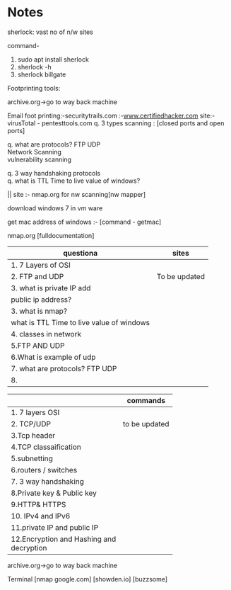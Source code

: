 # Notes

sherlock: vast no of n/w sites

command-
1. sudo apt install sherlock
2. sherlock -h
3. sherlock billgate


Footprinting tools:

archive.org->go to way back machine

Email foot printing:-securitytrails.com
                             :-www.certifiedhacker.com
                           site:-virusTotal
                                 - pentesttools.com
q. 3 types scanning : [closed ports and open ports]

q. what are protocols?  FTP UDP   </br>
Network Scanning      </br>
vulnerability scanning  </br>



q. 3 way handshaking protocols </br> 
q. what is TTL Time to live  value of windows?  </br>


||
site :-  nmap.org   for nw scanning[nw mapper]

download windows 7  in vm ware

get mac address of windows :- [command - getmac]  </br>


nmap.org [fulldocumentation]



|questiona                                         | sites                                               |  
|---------------------------------------------------------|-----------------------------------------------------|
|1. 7 Layers of OSI                                      |                                                     |                  
|2. FTP and UDP                                           |To be updated                                        |
|3. what is private IP add                    |                                                     |
|        public ip address?                               |                                                     | 
|3.  what is nmap?                                   |                                                     |
|what is TTL Time to live  value of windows              |                                                     |
|4. classes in network                                   |                                                     |
|5.FTP AND UDP                                           |                                                     |
| 6.What is example of udp                                |                                                     | 
|7. what are protocols?  FTP UDP                          |                                                     |
|8.                                                       |                                                     |

|                                                         | commands                                            |  
|---------------------------------------------------------|-----------------------------------------------------|
|1. 7 layers OSI                                          |                                                     |
|2. TCP/UDP                                               |to be updated                                        |
|3.Tcp header                                             |                                                     | 
|4.TCP classaification                                    |                                                     |  
|5.subnetting                                             |                                                 |
|6.routers / switches                                     |                                                 |
|7. 3 way handshaking                                     |                                                 | 
|8.Private key & Public key                               |                                                 |
|9.HTTP& HTTPS                                            |                                                 |
|10. IPv4 and  IPv6                                       |                                                 |
|11.private IP and public IP                              |                                                 |
|12.Encryption and Hashing and </br> decryption           |                                                 |



archive.org->go to way back machine


Terminal                   [nmap google.com]
[showden.io]
[buzzsome]






